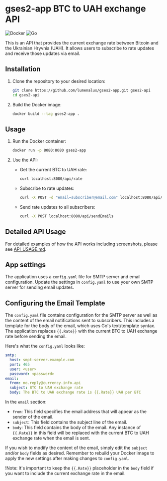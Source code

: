 # **gses2-app BTC to UAH exchange API**

![Docker](https://img.shields.io/badge/docker-%230db7ed.svg?style=for-the-badge&logo=docker&logoColor=white)
![Go](https://img.shields.io/badge/go-%2300ADD8.svg?style=for-the-badge&logo=go&logoColor=white)

This is an API that provides the current exchange rate between Bitcoin and the Ukrainian Hryvnia (UAH). It allows users to subscribe to rate updates and receive those updates via email.

## Installation

1. Clone the repository to your desired location:

   ```bash
   git clone https://github.com/lumenalux/gses2-app.git gses2-api
   cd gses2-api
   ```

2. Build the Docker image:

   ```bash
   docker build --tag gses2-app .
   ```

## Usage

1. Run the Docker container:

   ```bash
   docker run -p 8080:8080 gses2-app
   ```

2. Use the API:

   - Get the current BTC to UAH rate:

     ```bash
     curl localhost:8080/api/rate
     ```

   - Subscribe to rate updates:

     ```bash
     curl -X POST -d "email=subscriber@email.com" localhost:8080/api/subscribe
     ```

   - Send rate updates to all subscribers:

     ```bash
     curl -X POST localhost:8080/api/sendEmails
     ```

## Detailed API Usage

For detailed examples of how the API works including screenshots, please see [API_USAGE.md](./API_USAGE.md).

## App settings

The application uses a `config.yaml` file for SMTP server and email configuration. Update the settings in `config.yaml` to use your own SMTP server for sending email updates.

## Configuring the Email Template

The `config.yaml` file contains configuration for the SMTP server as well as the content of the email notifications sent to subscribers. This includes a template for the body of the email, which uses Go's text/template syntax. The application replaces `{{.Rate}}` with the current BTC to UAH exchange rate before sending the email.

Here's what the `config.yaml` looks like:

```yaml
smtp:
  host: smpt-server.example.com
  port: 465
  user: <user>
  password: <password>
email:
  from: no.reply@currency.info.api
  subject: BTC to UAH exchange rate
  body: The BTC to UAH exchange rate is {{.Rate}} UAH per BTC
```

In the `email` section:

- `from`: This field specifies the email address that will appear as the sender of the email.
- `subject`: This field contains the subject line of the email.
- `body`: This field contains the body of the email. Any instance of `{{.Rate}}` in this field will be replaced with the current BTC to UAH exchange rate when the email is sent.

If you wish to modify the content of the email, simply edit the `subject` and/or `body` fields as desired. Remember to rebuild your Docker image to apply the new settings after making changes to `config.yaml`.

!Note: It's important to keep the `{{.Rate}}` placeholder in the `body` field if you want to include the current exchange rate in the email.
